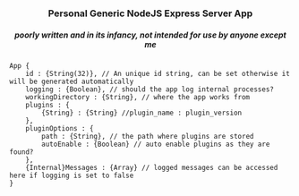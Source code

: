 <p><h3 align="center">Personal Generic NodeJS Express Server App</h3></p>
<p><h5 align="center">poorly written and in its infancy, not intended for use by anyone except me</h5></p>

	App {
	    id : {String(32)}, // An unique id string, can be set otherwise it will be generated automatically
	    logging : {Boolean}, // should the app log internal processes?
	    workingDirectory : {String}, // where the app works from
	    plugins : {
	        {String} : {String} //plugin_name : plugin_version
	    },
	    pluginOptions : {
	        path : {String}, // the path where plugins are stored
	        autoEnable : {Boolean} // auto enable plugins as they are found?
	    },
	    {Internal}Messages : {Array} // logged messages can be accessed here if logging is set to false
	}
